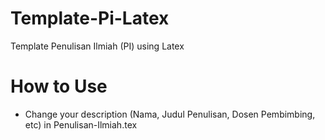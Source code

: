 # Template-Pi-Latex
Template Penulisan Ilmiah (PI) using Latex

# How to Use
* Change your description (Nama, Judul Penulisan, Dosen Pembimbing, etc) in Penulisan-Ilmiah.tex
